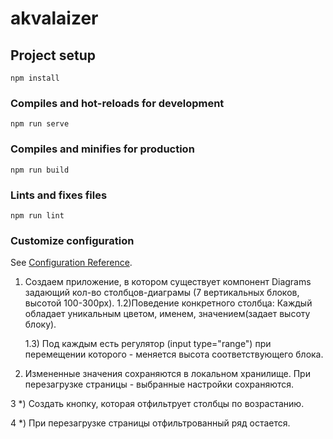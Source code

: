 # akvalaizer

## Project setup

```
npm install
```

### Compiles and hot-reloads for development

```
npm run serve
```

### Compiles and minifies for production

```
npm run build
```

### Lints and fixes files

```
npm run lint
```

### Customize configuration

See [Configuration Reference](https://cli.vuejs.org/config/).

1. Создаем приложение, в котором существует компонент Diagrams задающий кол-во столбцов-диаграмы (7 вертикальных блоков, высотой 100-300px).
   1.2)Поведение конкретного столбца: Каждый обладает уникальным цветом, именем, значением(задает высоту блоку).

   1.3) Под каждым есть регулятор (input type="range") при перемещении которого - меняется высота соответствующего блока.

2. Измененные значения сохраняются в локальном хранилище. При перезагрузке страницы - выбранные настройки сохраняются.

3 \*) Создать кнопку, которая отфильтрует столбцы по возрастанию.

4 \*) При перезагрузке страницы отфильтрованный ряд остается.
